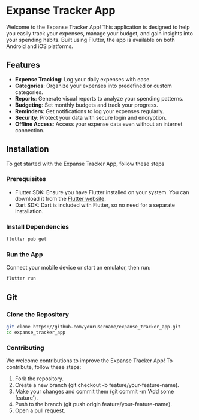 # Expanse Tracker App

Welcome to the Expanse Tracker App! This application is designed to help you easily track your expenses, manage your budget, and gain insights into your spending habits. Built using Flutter, the app is available on both Android and iOS platforms.

## Features

- **Expense Tracking**: Log your daily expenses with ease.
- **Categories**: Organize your expenses into predefined or custom categories.
- **Reports**: Generate visual reports to analyze your spending patterns.
- **Budgeting**: Set monthly budgets and track your progress.
- **Reminders**: Get notifications to log your expenses regularly.
- **Security**: Protect your data with secure login and encryption.
- **Offline Access**: Access your expense data even without an internet connection.

## Installation

To get started with the Expanse Tracker App, follow these steps

### Prerequisites

- Flutter SDK: Ensure you have Flutter installed on your system. You can download it from the [Flutter website](https://flutter.dev/docs/get-started/install).
- Dart SDK: Dart is included with Flutter, so no need for a separate installation.

### Install Dependencies
```bash
flutter pub get
```
### Run the App
Connect your mobile device or start an emulator, then run:

```bash
flutter run
```

## Git

### Clone the Repository

```bash
git clone https://github.com/yourusername/expanse_tracker_app.git
cd expanse_tracker_app
```

### Contributing
We welcome contributions to improve the Expanse Tracker App! To contribute, follow these steps:

1. Fork the repository.
2. Create a new branch (git checkout -b feature/your-feature-name).
3. Make your changes and commit them (git commit -m 'Add some feature').
4. Push to the branch (git push origin feature/your-feature-name).
5. Open a pull request.
